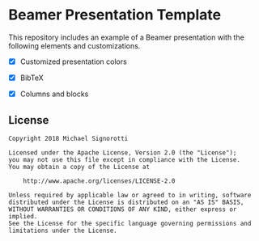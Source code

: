 # Beamer Presentation Template

This repository includes an example of a Beamer presentation with the following elements and customizations.

* [x] Customized presentation colors
* [x] BibTeX
* [x] Columns and blocks


## License

    Copyright 2018 Michael Signorotti

    Licensed under the Apache License, Version 2.0 (the "License");
    you may not use this file except in compliance with the License.
    You may obtain a copy of the License at

        http://www.apache.org/licenses/LICENSE-2.0

    Unless required by applicable law or agreed to in writing, software
    distributed under the License is distributed on an "AS IS" BASIS,
    WITHOUT WARRANTIES OR CONDITIONS OF ANY KIND, either express or implied.
    See the License for the specific language governing permissions and
    limitations under the License.